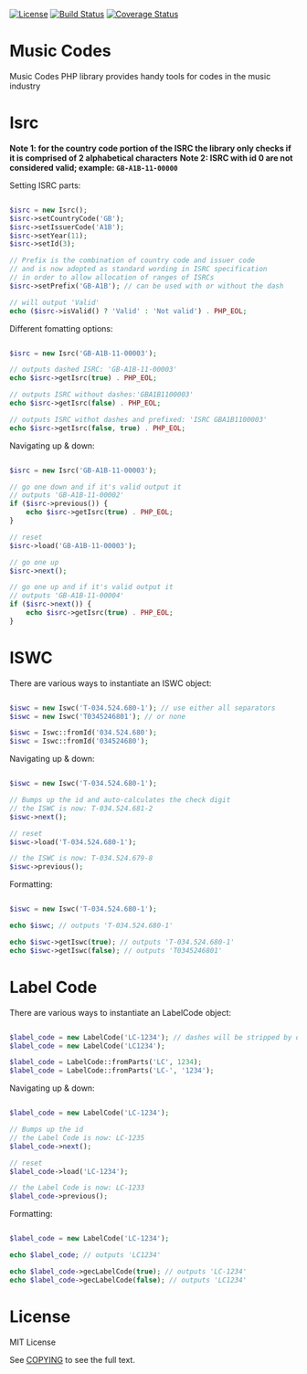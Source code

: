 [![License](https://img.shields.io/badge/license-MIT-brightgreen.svg)](https://github.com/daniel-zahariev/music-codes/blob/master/COPYING)
[![Build Status](https://travis-ci.org/daniel-zahariev/music-codes.svg?branch=master)](https://travis-ci.org/daniel-zahariev/music-codes)
[![Coverage Status](https://coveralls.io/repos/github/daniel-zahariev/music-codes/badge.svg?branch=master)](https://coveralls.io/github/daniel-zahariev/music-codes?branch=master)

# Music Codes


Music Codes PHP library provides handy tools for codes in the music industry

Isrc
====

**Note 1: for the country code portion of the ISRC the library only checks if it is comprised of 2 alphabetical characters** 
**Note 2: ISRC with id 0 are not considered valid; example: `GB-A1B-11-00000`** 

Setting ISRC parts:

```php

$isrc = new Isrc();
$isrc->setCountryCode('GB');
$isrc->setIssuerCode('A1B');
$isrc->setYear(11);
$isrc->setId(3);

// Prefix is the combination of country code and issuer code
// and is now adopted as standard wording in ISRC specification
// in order to allow allocation of ranges of ISRCs
$isrc->setPrefix('GB-A1B'); // can be used with or without the dash   

// will output 'Valid'
echo ($isrc->isValid() ? 'Valid' : 'Not valid') . PHP_EOL;

```

Different fomatting options:

```php

$isrc = new Isrc('GB-A1B-11-00003');

// outputs dashed ISRC: 'GB-A1B-11-00003'
echo $isrc->getIsrc(true) . PHP_EOL;

// outputs ISRC without dashes:'GBA1B1100003'
echo $isrc->getIsrc(false) . PHP_EOL;

// outputs ISRC withot dashes and prefixed: 'ISRC GBA1B1100003'
echo $isrc->getIsrc(false, true) . PHP_EOL;

```

Navigating up & down:

```php

$isrc = new Isrc('GB-A1B-11-00003');

// go one down and if it's valid output it
// outputs 'GB-A1B-11-00002'
if ($isrc->previous()) {
	echo $isrc->getIsrc(true) . PHP_EOL;
}

// reset
$isrc->load('GB-A1B-11-00003');

// go one up
$isrc->next();

// go one up and if it's valid output it
// outputs 'GB-A1B-11-00004'
if ($isrc->next()) {
	echo $isrc->getIsrc(true) . PHP_EOL;
}

```

ISWC
====

There are various ways to instantiate an ISWC object:

```php

$iswc = new Iswc('T-034.524.680-1'); // use either all separators
$iswc = new Iswc('T0345246801'); // or none

$iswc = Iswc::fromId('034.524.680');
$iswc = Iswc::fromId('034524680');

```

Navigating up & down:

```php

$iswc = new Iswc('T-034.524.680-1');

// Bumps up the id and auto-calculates the check digit
// the ISWC is now: T-034.524.681-2
$iswc->next();

// reset
$iswc->load('T-034.524.680-1');

// the ISWC is now: T-034.524.679-8
$iswc->previous();

```

Formatting:

```php

$iswc = new Iswc('T-034.524.680-1');

echo $iswc; // outputs 'T-034.524.680-1'

echo $iswc->getIswc(true); // outputs 'T-034.524.680-1'
echo $iswc->getIswc(false); // outputs 'T0345246801'

```


Label Code
====

There are various ways to instantiate an LabelCode object:

```php

$label_code = new LabelCode('LC-1234'); // dashes will be stripped by default
$label_code = new LabelCode('LC1234');

$label_code = LabelCode::fromParts('LC', 1234);
$label_code = LabelCode::fromParts('LC-', '1234');

```

Navigating up & down:

```php

$label_code = new LabelCode('LC-1234');

// Bumps up the id
// the Label Code is now: LC-1235
$label_code->next();

// reset
$label_code->load('LC-1234');

// the Label Code is now: LC-1233
$label_code->previous();

```

Formatting:

```php

$label_code = new LabelCode('LC-1234');

echo $label_code; // outputs 'LC1234'

echo $label_code->gecLabelCode(true); // outputs 'LC-1234'
echo $label_code->gecLabelCode(false); // outputs 'LC1234'

```



License
=======

MIT License

See [COPYING](COPYING) to see the full text.